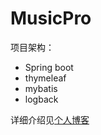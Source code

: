 # MusicPro
项目架构：
* Spring boot
* thymeleaf
* mybatis
* logback

详细介绍见[个人博客](https://baifenghe.github.io/blog/)